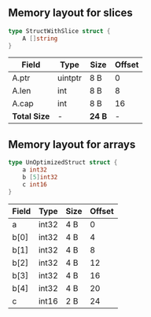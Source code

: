 ## Memory layout for slices

```go
type StructWithSlice struct {
    A []string
}
```

| **Field**      | **Type** | **Size** | **Offset** |
| -------------- | -------- | -------- | ---------- |
| A.ptr          | uintptr  | 8 B      | 0          |
| A.len          | int      | 8 B      | 8          |
| A.cap          | int      | 8 B      | 16         |
| **Total Size** | -        | **24 B** | -          |


## Memory layout for arrays

```go
type UnOptimizedStruct struct {
	a int32
    b [5]int32
	c int16
}
```

| **Field**   | **Type** | **Size** | **Offset** |
| ----------- | -------- | -------- | ---------- |
| a           | int32    | 4 B      | 0          |
| b[0]        | int32    | 4 B      | 4          |
| b[1]        | int32    | 4 B      | 8          |
| b[2]        | int32    | 4 B      | 12         |
| b[3]        | int32    | 4 B      | 16         |
| b[4]        | int32    | 4 B      | 20         |
| c           | int16    | 2 B      | 24         |
